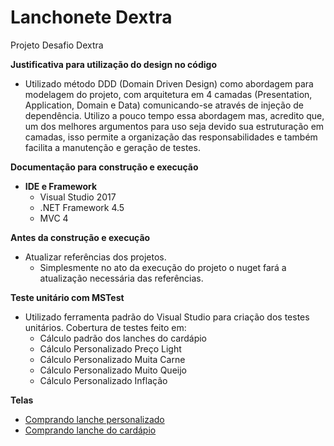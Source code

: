 # Lanchonete Dextra
Projeto Desafio Dextra

**Justificativa para utilização do design no código**
* Utilizado método DDD (Domain Driven Design) como abordagem para modelagem do projeto, com arquitetura em 4 camadas (Presentation, Application, Domain e Data) comunicando-se através de injeção de dependência. Utilizo a pouco tempo essa abordagem mas, acredito que, um dos melhores argumentos para uso seja devido sua estruturação em camadas, isso permite a organização das responsabilidades e também facilita a manutenção e geração de testes.

**Documentação para construção e execução**
* **IDE e Framework**
	* Visual Studio 2017
	* .NET Framework 4.5
	* MVC 4

**Antes da construção e execução**
* Atualizar referências dos projetos.   
	* Simplesmente no ato da execução do projeto o nuget fará a atualização necessária das referências.
	
**Teste unitário com MSTest**
* Utilizado ferramenta padrão do Visual Studio para criação dos testes unitários. Cobertura de testes feito em:
	* Cálculo padrão dos lanches do cardápio
	* Cálculo Personalizado Preço Light
	* Cálculo Personalizado Muita Carne
	* Cálculo Personalizado Muito Queijo
	* Cálculo Personalizado Inflação

**Telas**
* <a href="https://drive.google.com/file/d/0B12drrbK1f36cWR1d24zYnJ5c0E/view" target="_blank">Comprando lanche personalizado</a>
* <a href="https://drive.google.com/file/d/0B12drrbK1f36VEp4aEEzcXhWT1U/view" target="_blank">Comprando lanche do cardápio</a>